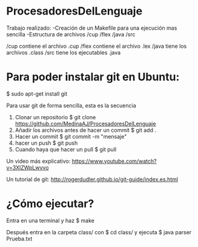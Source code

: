 # ProcesadoresDelLenguaje

Trabajo realizado:
-Creación de un Makefile para una ejecución mas sencilla
-Estructura de archivos /cup /flex /java /src

/cup contiene el archivo .cup
/flex contiene el archivo .lex
/java tiene los archivos .class
/src tiene los ejecutables .java

# Para poder instalar git en Ubuntu:
$ sudo apt-get install git

Para usar git de forma sencilla, esta es la secuencia
1) Clonar un repositorio
$ git clone https://github.com/MedinaAJ/ProcesadoresDelLenguaje
2) Añadir los archivos antes de hacer un commit
$ git add .
3) Hacer un commit
$ git commit -m "mensaje"
4) hacer un push
$ git push
5) Cuando haya que hacer un pull
$ git pull

Un video más explicativo: https://www.youtube.com/watch?v=3XlZWpLwvvo

Un tutorial de git: http://rogerdudler.github.io/git-guide/index.es.html


# ¿Cómo ejecutar?

Entra en una terminal y haz $ make

Después entra en la carpeta class/ con  $ cd class/ y ejecuta $ java parser Prueba.txt

